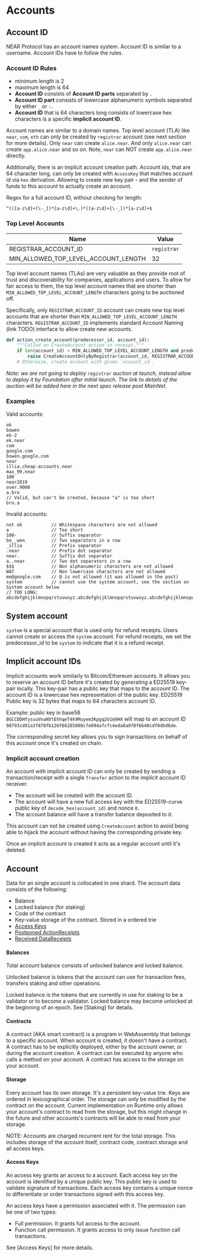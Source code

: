 # Accounts

## Account ID

[account_id]: #account_id

NEAR Protocol has an account names system. Account ID is similar to a username. Account IDs have to follow the rules.

### Account ID Rules

- minimum length is 2
- maximum length is 64
- **Account ID** consists of **Account ID parts** separated by `.`
- **Account ID part** consists of lowercase alphanumeric symbols separated by either `_` or `-`.
- **Account ID** that is 64 characters long consists of lowercase hex characters is a specific **implicit account ID**.

Account names are similar to a domain names.
Top level account (TLA) like `near`, `com`, `eth` can only be created by `registrar` account (see next section for more details).
Only `near` can create `alice.near`. And only `alice.near` can create `app.alice.near` and so on.
Note, `near` can NOT create `app.alice.near` directly.

Additionally, there is an implicit account creation path. Account ids, that are 64 character long, can only be created with `AccessKey` that matches account id via `hex` derivation. Allowing to create new key pair - and the sender of funds to this account to actually create an account.

Regex for a full account ID, without checking for length:

```regex
^(([a-z\d]+[\-_])*[a-z\d]+\.)*([a-z\d]+[\-_])*[a-z\d]+$
```
### Top Level Accounts

| Name | Value |
| - | - |
| REGISTRAR_ACCOUNT_ID | `registrar` |
| MIN_ALLOWED_TOP_LEVEL_ACCOUNT_LENGTH | 32 |

Top level account names (TLAs) are very valuable as they provide root of trust and discoverability for companies, applications and users.
To allow for fair access to them, the top level account names that are shorter than `MIN_ALLOWED_TOP_LEVEL_ACCOUNT_LENGTH` characters going to be auctioned off.

Specifically, only `REGISTRAR_ACCOUNT_ID` account can create new top level accounts that are shorter than `MIN_ALLOWED_TOP_LEVEL_ACCOUNT_LENGTH` characters. `REGISTRAR_ACCOUNT_ID` implements standard Account Naming (link TODO) interface to allow create new accounts.

```python
def action_create_account(predecessor_id, account_id):
    """Called on CreateAccount action in receipt."""
    if len(account_id) < MIN_ALLOWED_TOP_LEVEL_ACCOUNT_LENGTH and predecessor_id != REGISTRAR_ACCOUNT_ID:
        raise CreateAccountOnlyByRegistrar(account_id, REGISTRAR_ACCOUNT_ID, predecessor_id)
    # Otherwise, create account with given `account_id`.
```

*Note: we are not going to deploy `registrar` auction at launch, instead allow to deploy it by Foundation after initial launch. The link to details of the auction will be added here in the next spec release post MainNet.*

### Examples

Valid accounts:

```
ok
bowen
ek-2
ek.near
com
google.com
bowen.google.com
near
illia.cheap-accounts.near
max_99.near
100
near2019
over.9000
a.bro
// Valid, but can't be created, because "a" is too short
bro.a
```

Invalid accounts:

```
not ok           // Whitespace characters are not allowed
a                // Too short
100-             // Suffix separator
bo__wen          // Two separators in a row
_illia           // Prefix separator
.near            // Prefix dot separator
near.            // Suffix dot separator
a..near          // Two dot separators in a row
$$$              // Non alphanumeric characters are not allowed
WAT              // Non lowercase characters are not allowed
me@google.com    // @ is not allowed (it was allowed in the past)
system           // cannot use the system account, see the section on System account below
// TOO LONG:
abcdefghijklmnopqrstuvwxyz.abcdefghijklmnopqrstuvwxyz.abcdefghijklmnopqrstuvwxyz
```

## System account
`system` is a special account that is used only for refund receipts. Users cannot create or access the `system` account. For refund receipts, we set the predecessor_id to be `system` to indicate that it is a refund receipt. 

## Implicit account IDs

Implicit accounts work similarly to Bitcoin/Ethereum accounts.
It allows you to reserve an account ID before it's created by generating a ED25519 key-pair locally.
This key-pair has a public key that maps to the account ID. The account ID is a lowercase hex representation of the public key.
ED25519 Public key is 32 bytes that maps to 64 characters account ID.

Example: public key in base58 `BGCCDDHfysuuVnaNVtEhhqeT4k9Muyem3Kpgq2U1m9HX` will map to an account ID `98793cd91a3f870fb126f66285808c7e094afcfc4eda8a970f6648cdf0dbd6de`.

The corresponding secret key allows you to sign transactions on behalf of this account once it's created on chain.

### Implicit account creation

An account with implicit account ID can only be created by sending a transaction/receipt with a single `Transfer` action to the implicit account ID receiver:
- The account will be created with the account ID.
- The account will have a new full access key with the ED25519-curve public key of `decode_hex(account_id)` and nonce `0`.
- The account balance will have a transfer balance deposited to it.

This account can not be created using `CreateAccount` action to avoid being able to hijack the account without having the corresponding private key.

Once an implicit account is created it acts as a regular account until it's deleted.

## Account

[account]: #account

Data for an single account is collocated in one shard. The account data consists of the following:

- Balance
- Locked balance (for staking)
- Code of the contract
- Key-value storage of the contract. Stored in a ordered trie
- [Access Keys](AccessKey.md)
- [Postponed ActionReceipts](../RuntimeSpec/Receipts.md#postponed-actionreceipt)
- [Received DataReceipts](../RuntimeSpec/Receipts.md#received-datareceipt)

#### Balances

Total account balance consists of unlocked balance and locked balance.

Unlocked balance is tokens that the account can use for transaction fees, transfers staking and other operations.

Locked balance is the tokens that are currently in use for staking to be a validator or to become a validator.
Locked balance may become unlocked at the beginning of an epoch. See [Staking] for details.

#### Contracts

A contract (AKA smart contract) is a program in WebAssembly that belongs to a specific account.
When account is created, it doesn't have a contract.
A contract has to be explicitly deployed, either by the account owner, or during the account creation.
A contract can be executed by anyone who calls a method on your account. A contract has access to the storage on your account.

#### Storage

Every account has its own storage. It's a persistent key-value trie. Keys are ordered in lexicographical order.
The storage can only be modified by the contract on the account.
Current implementation on Runtime only allows your account's contract to read from the storage, but this might change in the future and other accounts's contracts will be able to read from your storage.

NOTE: Accounts are charged recurrent rent for the total storage. This includes storage of the account itself, contract code, contract storage and all access keys.

#### Access Keys

An access key grants an access to a account. Each access key on the account is identified by a unique public key.
This public key is used to validate signature of transactions.
Each access key contains a unique nonce to differentiate or order transactions signed with this access key.

An access keys have a permission associated with it. The permission can be one of two types:

- Full permission. It grants full access to the account.
- Function call permission. It grants access to only issue function call transactions.

See [Access Keys] for more details.
